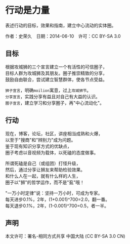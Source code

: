 # 行动是力量

表述行动的目标，效果和指南，建立中心流动的实体圈。

作者：史荣久　日期：2014-06-10　许可：CC BY-SA 3.0

## 目标

根据攻城狮的三个宣言建立一个有活性的可信圈子，  
目标人群为攻城狮及其朋友。圈子推崇精致的分享，  
鼓励自由联合，尝试建立智慧群体，使各节点受益。

`狮子宣言`，明确`moilion`寓意，过上`攻城狮节`。  
`分享宣言`，实践分享有益且对自己有大益的认识。  
`圈子宣言`，建立学习和分享圈子，再"中心流动化"。  

## 行动

现在，博客，论坛，社区，讲座相当成熟和火爆，  
以至于"搜商"和"辨别力"成为问题。  
鉴于现有知识分享方式的优缺点，  
圈子考虑以音视频为载体，以死磕的态度做事。  

所谓死磕是自己（或组团）打怪升级，  
然后，通过分享让狮友来帮助检验效果。  
和什么人在一起，就有什么样的人生，  
圈子以"狮"的哲学运作，而不是"虱"哦！

"一万小时定律"说：坚持一万小时，可成为专家。  
每天进步0.1%，2年，(1+0.001)^700=2.0，翻一番。  
每天退步0.1%，2年，(1-0.001)^700=0.5，者一半。

## 声明

本文许可：署名-相同方式共享 中国大陆 (CC BY-SA 3.0 CN)
